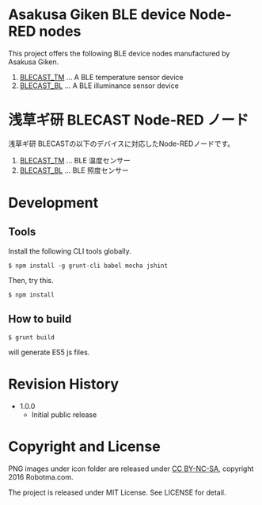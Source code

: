 Asakusa Giken BLE device Node-RED nodes
===

This project offers the following BLE device nodes manufactured by Asakusa Giken.

1. [BLECAST_TM](https://translate.google.com/translate?hl=en&sl=ja&tl=en&u=http%3A%2F%2Fwww.robotsfx.com%2Frobot%2FBLECAST_TM.html) ... A BLE temperature sensor device
1. [BLECAST_BL](https://translate.google.com/translate?hl=en&sl=ja&tl=en&u=http%3A%2F%2Fwww.robotsfx.com%2Frobot%2FBLECAST_BL.html) ... A BLE illuminance sensor device

浅草ギ研 BLECAST Node-RED ノード
===

浅草ギ研 BLECASTの以下のデバイスに対応したNode-REDノードです。

1. [BLECAST_TM](http://www.robotsfx.com/robot/BLECAST_TM.html) ... BLE 温度センサー
1. [BLECAST_BL](http://www.robotsfx.com/robot/BLECAST_BL.html) ... BLE 照度センサー

# Development

## Tools

Install the following CLI tools globally.

```
$ npm install -g grunt-cli babel mocha jshint
```

Then, try this.
```
$ npm install
```

## How to build

```
$ grunt build
```
will generate ES5 js files.

# Revision History

* 1.0.0
  - Initial public release

# Copyright and License

PNG images under icon folder are released under [CC BY-NC-SA](http://creativecommons.org/licenses/by-nc-sa/4.0/), copyright 2016 Robotma.com.

The project is released under MIT License. See LICENSE for detail.
